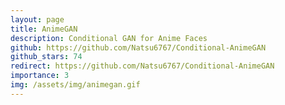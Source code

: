 ```yaml
---
layout: page
title: AnimeGAN
description: Conditional GAN for Anime Faces
github: https://github.com/Natsu6767/Conditional-AnimeGAN
github_stars: 74
redirect: https://github.com/Natsu6767/Conditional-AnimeGAN
importance: 3
img: /assets/img/animegan.gif
---
```

